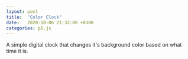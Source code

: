 ```yaml
---
layout: post
title:  "Color Clock"
date:   2020-10-06 21:32:00 +0300
categories: p5.js
---
```


A simple digital clock that changes it's background color based on what time it is.

<div id="sketch-holder"></div>

<script src="../../../../libraries/p5.js"></script>
<script src="../../../../libraries/p5.dom.js"></script>
<script src="../../../../libraries/p5.sound.js"></script>

<script>

let myFont;
let canvasX = 740;
let canvasY = 460;
function preload() {
	myFont = loadFont('../../../../assets/04B_30__.TTF');
}

function setup() {
  const canvas = createCanvas(canvasX, canvasY);
  canvas.parent('sketch-holder');
}

function draw() {
	translate(canvasX/2, canvasY/2);
	let hr = map(hour(), 0, 23, 0, 255);
	let min = map(minute(), 0, 59, 0, 255);
	let sec = map(second(), 0, 59, 0, 255);
	background(hr, min, sec);

	let hrF = hour();
	let minF = minute();
	let secF = second();
	if(hour() < 10){
		hrF = '0' + hour().toString();
	}
	if(minute() < 10){
		minF = '0' + minute().toString();
	}
	if(second() < 10){
		secF = '0' + second().toString();
	}
	//let x = (hr+min+sec)/3;
	//let x = Math.floor((Math.random() * ((hr+min+sec)/3)) + 0);
	
	let r = Math.floor((Math.random() * hr) + 0);
	let g = Math.floor((Math.random() * min) + 0);
	let b = Math.floor((Math.random() * sec) + 0);
	console.log(r+" : "+g+" : "+b);
	textSize(80);
	textFont(myFont);
	textAlign(CENTER);
	
	//fill(255-x, 255-x, 255-x);
	//stroke(x, x, x);
	
	fill(r, g, b);
	stroke(15,15,15);
	
	strokeWeight(8);
	text(hrF + ':' + minF + ':' + secF, 0, 30);
}

//function windowResized() {
//  resizeCanvas(windowWidth, windowHeight);
//}

</script>

